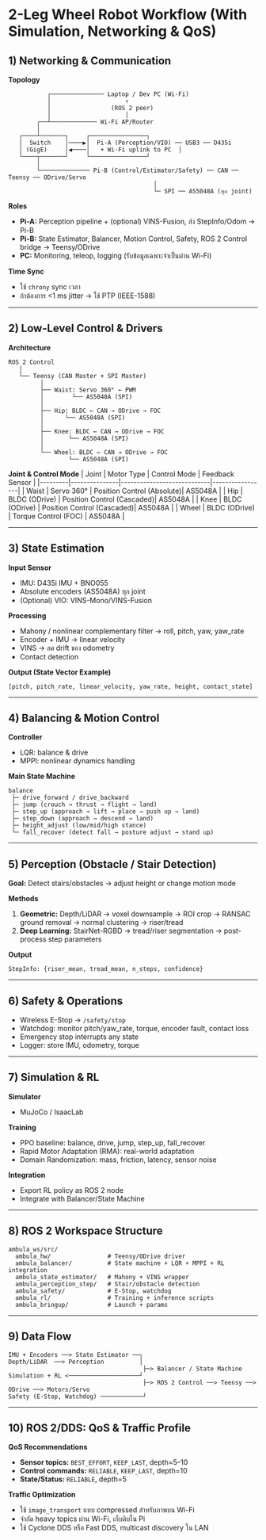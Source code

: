 # 2-Leg Wheel Robot Workflow (With Simulation, Networking & QoS)

## 1) Networking & Communication
**Topology**
```
           ┌─────────────── Laptop / Dev PC (Wi-Fi)
           │                     ↑
           │                 (ROS 2 peer)
           │                     │
        ┌──┴───────────── Wi-Fi AP/Router
        │
   ┌────┴───────┐     ┌────────────────┐
   │  Switch    │────▶│  Pi-A (Perception/VIO) ── USB3 ── D435i
   │ (GigE)     │◀────│   + Wi-Fi uplink to PC  │
   └────┬───────┘     └────────────────┘
        │
        └────────────── Pi-B (Control/Estimator/Safety) ── CAN ── Teensy ── ODrive/Servo
                                         │
                                         └─ SPI ── AS5048A (ทุก joint)
```

**Roles**
- **Pi-A:** Perception pipeline + (optional) VINS-Fusion, ส่ง StepInfo/Odom → Pi-B  
- **Pi-B:** State Estimator, Balancer, Motion Control, Safety, ROS 2 Control bridge → Teensy/ODrive  
- **PC:** Monitoring, teleop, logging (รับข้อมูลเฉพาะจำเป็นผ่าน Wi-Fi)

**Time Sync**
- ใช้ `chrony` sync เวลา  
- ถ้าต้องการ <1 ms jitter → ใช้ PTP (IEEE-1588)

---

## 2) Low-Level Control & Drivers
**Architecture**
```
ROS 2 Control
   │
   └── Teensy (CAN Master + SPI Master)
         │
         ├── Waist: Servo 360° ← PWM
         │        └── AS5048A (SPI)
         │
         ├── Hip: BLDC ← CAN → ODrive → FOC
         │      └── AS5048A (SPI)
         │
         ├── Knee: BLDC ← CAN → ODrive → FOC
         │       └── AS5048A (SPI)
         │
         └── Wheel: BLDC ← CAN → ODrive → FOC
                 └── AS5048A (SPI)
```

**Joint & Control Mode**
| Joint   | Motor Type     | Control Mode               | Feedback Sensor |
|---------|---------------|----------------------------|-----------------|
| Waist   | Servo 360°     | Position Control (Absolute)| AS5048A         |
| Hip     | BLDC (ODrive)  | Position Control (Cascaded)| AS5048A         |
| Knee    | BLDC (ODrive)  | Position Control (Cascaded)| AS5048A         |
| Wheel   | BLDC (ODrive)  | Torque Control (FOC)       | AS5048A         |

---

## 3) State Estimation
**Input Sensor**
- IMU: D435i IMU + BNO055
- Absolute encoders (AS5048A) ทุก joint
- (Optional) VIO: VINS-Mono/VINS-Fusion

**Processing**
- Mahony / nonlinear complementary filter → roll, pitch, yaw, yaw_rate
- Encoder + IMU → linear velocity
- VINS → ลด drift ของ odometry
- Contact detection

**Output (State Vector Example)**
```
[pitch, pitch_rate, linear_velocity, yaw_rate, height, contact_state]
```

---

## 4) Balancing & Motion Control
**Controller**
- LQR: balance & drive
- MPPI: nonlinear dynamics handling

**Main State Machine**
```
balance
 ├─ drive_forward / drive_backward
 ├─ jump (crouch → thrust → flight → land)
 ├─ step_up (approach → lift → place → push up → land)
 ├─ step_down (approach → descend → land)
 ├─ height_adjust (low/mid/high stance)
 └─ fall_recover (detect fall → posture adjust → stand up)
```

---

## 5) Perception (Obstacle / Stair Detection)
**Goal:** Detect stairs/obstacles → adjust height or change motion mode

**Methods**
1. **Geometric:** Depth/LiDAR → voxel downsample → ROI crop → RANSAC ground removal → normal clustering → riser/tread
2. **Deep Learning:** StairNet-RGBD → tread/riser segmentation → post-process step parameters

**Output**
```
StepInfo: {riser_mean, tread_mean, n_steps, confidence}
```

---

## 6) Safety & Operations
- Wireless E-Stop → `/safety/stop`
- Watchdog: monitor pitch/yaw_rate, torque, encoder fault, contact loss
- Emergency stop interrupts any state
- Logger: store IMU, odometry, torque

---

## 7) Simulation & RL
**Simulator**
- MuJoCo / IsaacLab

**Training**
- PPO baseline: balance, drive, jump, step_up, fall_recover
- Rapid Motor Adaptation (RMA): real-world adaptation
- Domain Randomization: mass, friction, latency, sensor noise

**Integration**
- Export RL policy as ROS 2 node
- Integrate with Balancer/State Machine

---

## 8) ROS 2 Workspace Structure
```
ambula_ws/src/
  ambula_hw/                # Teensy/ODrive driver
  ambula_balancer/          # State machine + LQR + MPPI + RL integration
  ambula_state_estimator/   # Mahony + VINS wrapper
  ambula_perception_step/   # Stair/obstacle detection
  ambula_safety/            # E-Stop, watchdog
  ambula_rl/                # Training + inference scripts
  ambula_bringup/           # Launch + params
```

---

## 9) Data Flow
```
IMU + Encoders ──> State Estimator ──┐
Depth/LiDAR  ──> Perception          │
                                      ├─> Balancer / State Machine
Simulation + RL <────────────────────┘
                                      ├─> ROS 2 Control ──> Teensy ──> ODrive ──> Motors/Servo
Safety (E-Stop, Watchdog) ────────────┘
```

---

## 10) ROS 2/DDS: QoS & Traffic Profile
**QoS Recommendations**
- **Sensor topics:** `BEST_EFFORT`, `KEEP_LAST`, depth=5–10
- **Control commands:** `RELIABLE`, `KEEP_LAST`, depth=10
- **State/Status:** `RELIABLE`, depth=5

**Traffic Optimization**
- ใช้ `image_transport` แบบ compressed สำหรับภาพบน Wi-Fi
- จำกัด heavy topics ผ่าน Wi-Fi, เก็บดิบใน Pi
- ใช้ Cyclone DDS หรือ Fast DDS, multicast discovery ใน LAN

